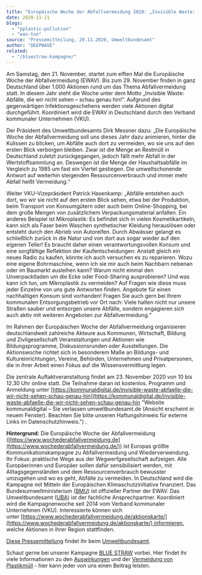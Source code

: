 ```yaml
---
title: "Europäische Woche der Abfallvermeidung 2020: „Invisible Waste: Abfälle, die wir nicht sehen – schau genau hin!“"
date: 2020-11-21
blogs: 
  - "pplastic-pollution"
  - "was-tun"
source: "Pressemitteilung, 20.11.2020, Umweltbundesamt"
author: "DEEPWAVE"
related: 
  - "/bluestraw-kampagne/"
---
```


Am Samstag, den 21. November, startet zum elften Mal die Europäische Woche der Abfallvermeidung (EWAV). Bis zum 29. November finden in ganz Deutschland über 1.000 Aktionen rund um das Thema Abfallvermeidung statt. In diesem Jahr steht die Woche unter dem Motto „Invisible Waste: Abfälle, die wir nicht sehen – schau genau hin!“. Aufgrund des gegenwärtigen Infektionsgeschehens werden viele Aktionen digital durchgeführt. Koordiniert wird die EWAV in Deutschland durch den Verband kommunaler Unternehmen (VKU).

Der Präsident des Umweltbundesamts Dirk Messner dazu: „Die Europäische Woche der Abfallvermeidung soll uns dieses Jahr dazu animieren, hinter die Kulissen zu blicken, um Abfälle auch dort zu vermeiden, wo sie uns auf den ersten Blick verborgen bleiben. Zwar ist die Menge an Restmüll in Deutschland zuletzt zurückgegangen, jedoch fällt mehr Abfall in der Wertstoffsammlung an. Deswegen ist die Menge der Haushaltsabfälle im Vergleich zu 1985 um fast ein Viertel gestiegen. Die umweltschonende Antwort auf weiterhin steigenden Ressourcenverbrauch und immer mehr Abfall heißt Vermeidung.“

Weiter VKU-Vizepräsident Patrick Hasenkamp: „Abfälle entstehen auch dort, wo wir sie nicht auf den ersten Blick sehen, etwa bei der Produktion, beim Transport von Konsumgütern oder auch beim Online-Shopping, bei dem große Mengen von zusätzlichem Verpackungsmaterial anfallen. Ein anderes Beispiel ist Mikroplastik: Es befindet sich in vielen Kosmetikartikeln, kann sich als Faser beim Waschen synthetischer Kleidung herauslösen oder entsteht durch den Abrieb von Autoreifen. Durch Abwässer gelangt es schließlich zurück in die Natur und von dort aus sogar wieder auf den eigenen Teller! Es braucht daher einen verantwortungsvollen Konsum und eine sorgfältige Reflektion der Kaufentscheidungen: Anstatt gleich ein neues Radio zu kaufen, könnte ich auch versuchen es zu reparieren. Wozu eine eigene Bohrmaschine, wenn ich sie mir auch beim Nachbarn nebenan oder im Baumarkt ausleihen kann? Warum nicht einmal den Unverpacktladen um die Ecke oder Food-Sharing ausprobieren? Und was kann ich tun, um Mikroplastik zu vermeiden? Auf Fragen wie diese muss jeder Einzelne von uns gute Antworten finden. Angebote für einen nachhaltigen Konsum sind vorhanden! Fragen Sie auch gern bei Ihrem kommunalen Entsorgungsbetrieb vor Ort nach: Viele halten nicht nur unsere Straßen sauber und entsorgen unsere Abfälle, sondern engagieren sich auch aktiv mit weiteren Angeboten zur Abfallvermeidung.“

Im Rahmen der Europäischen Woche der Abfallvermeidung organisieren deutschlandweit zahlreiche Akteure aus Kommunen, Wirtschaft, Bildung und Zivilgesellschaft Veranstaltungen und Aktionen wie Bildungsprogramme, Diskussionsrunden oder Ausstellungen. Die Aktionswoche richtet sich in besonderem Maße an Bildungs- und Kultureinrichtungen, Vereine, Behörden, Unternehmen und Privatpersonen, die in ihrer Arbeit einen Fokus auf die Wissensvermittlung legen.

Die zentrale Auftaktveranstaltung findet am 23. November 2020 von 10 bis 12.30 Uhr online statt. Die Teilnahme daran ist kostenlos. Programm und Anmeldung unter [https://kommunaldigital.de/invisible-waste-abfaelle-die-wir-nicht-sehen-schau-genau-hin](https://kommunaldigital.de/invisible-waste-abfaelle-die-wir-nicht-sehen-schau-genau-hin "Website kommunaldigital – Sie verlassen umweltbundesamt.de (Ansicht erscheint in neuem Fenster). Beachten Sie bitte unseren Haftungshinweis für externe Links im Datenschutzhinweis.") .

**Hintergrund:** Die Europäische Woche der Abfallvermeidung ([https://www.wochederabfallvermeidung.de](https://www.wochederabfallvermeidung.de/)) ist Europas größte Kommunikationskampagne zu Abfallvermeidung und Wiederverwendung. Ihr Fokus: praktische Wege aus der Wegwerfgesellschaft aufzeigen. Alle Europäerinnen und Europäer sollen dafür sensibilisiert werden, mit Alltagsgegenständen und dem Ressourcenverbrauch bewusster umzugehen und wo es geht, Abfälle zu vermeiden. In Deutschland wird die Kampagne mit Mitteln der Europäischen Klimaschutzinitiative finanziert. Das Bundesumweltministerium ([BMU](https://www.umweltbundesamt.de/service/glossar/b?tag=BMU#alphabar)) ist offizieller Partner der EWAV. Das Umweltbundesamt ([UBA](https://www.umweltbundesamt.de/service/glossar/u?tag=UBA#alphabar)) ist der fachliche Ansprechpartner. Koordiniert wird die Kampagnenwoche seit 2014 vom Verband kommunaler Unternehmen (VKU). Interessierte können sich unter [https://www.wochederabfallvermeidung.de/aktionskarte/](https://www.wochederabfallvermeidung.de/aktionskarte/) informieren, welche Aktionen in ihrer Region stattfinden.

[Diese Pressemitteilung](https://www.umweltbundesamt.de/presse/pressemitteilungen/invisible-waste-abfaelle-die-wir-nicht-sehen-schau) findet ihr beim [Umweltbundesamt](https://www.umweltbundesamt.de/).

Schaut gerne bei unserer Kampagne [BLUE STRAW](https://www.deepwave.org/bluestraw-kampagne/) vorbei. Hier findet ihr viele Informationen zu den [Auswirkungen](https://www.deepwave.org/bluestraw-kampagne/plastic-pollution-blog/) und der [Vermeidung von Plastikmüll](https://www.deepwave.org/bluestraw-kampagne/alternativen-zu-einwegplastik-blog/) \- hier kann jeder von uns einen Beitrag leisten.
